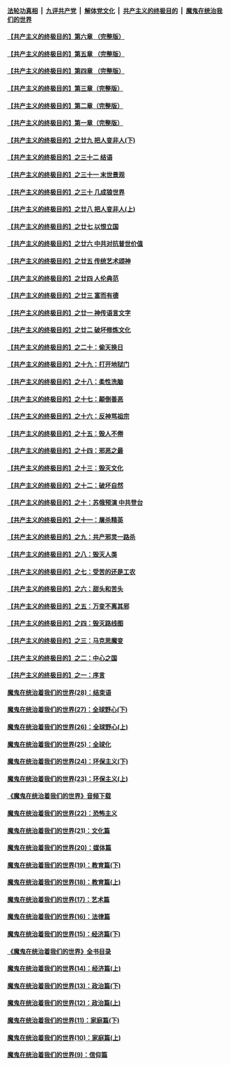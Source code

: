 ####  [法轮功真相](../../../../basic/blob/master/README.md?t=04291001) &nbsp;|&nbsp; [九评共产党](../../../../9ping.md/blob/master/README.md?t=04291001) &nbsp;|&nbsp; [解体党文化](../../../../jtdwh.md/blob/master/README.md?t=04291001)  &nbsp;|&nbsp; [共产主义的终极目的](../../../../gczydzjmd.md/blob/master/README.md?t=04291001) &nbsp;|&nbsp; [魔鬼在统治我们的世界](../../../../mgztzwmdsj.md/blob/master/README.md?t=04291001) 

#### [【共产主义的终极目的】第六章 （完整版）](../pages/nsc422/n11428913.md?t=04291001) 

#### [【共产主义的终极目的】第五章 （完整版）](../pages/nsc422/n11428912.md?t=04291001) 

#### [【共产主义的终极目的】第四章 （完整版）](../pages/nsc422/n11428907.md?t=04291001) 

#### [【共产主义的终极目的】第三章（完整版）](../pages/nsc422/n11428848.md?t=04291001) 

#### [【共产主义的终极目的】第二章（完整版）](../pages/nsc422/n11428831.md?t=04291001) 

#### [【共产主义的终极目的】第一章（完整版）](../pages/nsc422/n11417651.md?t=04291001) 

#### [【共产主义的终极目的】之廿九 把人变非人(下)](../pages/nsc422/n11344140.md?t=04291001) 

#### [【共产主义的终极目的】之三十二 结语](../pages/nsc422/n11360535.md?t=04291001) 

#### [【共产主义的终极目的】之三十一 末世景观](../pages/nsc422/n11351129.md?t=04291001) 

#### [【共产主义的终极目的】之三十 几成狼世界](../pages/nsc422/n11348280.md?t=04291001) 

#### [【共产主义的终极目的】之廿八 把人变非人(上)](../pages/nsc422/n11340492.md?t=04291001) 

#### [【共产主义的终极目的】之廿七 以恨立国](../pages/nsc422/n11336944.md?t=04291001) 

#### [【共产主义的终极目的】之廿六 中共对抗普世价值](../pages/nsc422/n11324785.md?t=04291001) 

#### [【共产主义的终极目的】之廿五 传统艺术颂神](../pages/nsc422/n11296396.md?t=04291001) 

#### [【共产主义的终极目的】之廿四 人伦典范](../pages/nsc422/n11296397.md?t=04291001) 

#### [【共产主义的终极目的】之廿三 富而有德](../pages/nsc422/n11283598.md?t=04291001) 

#### [【共产主义的终极目的】之廿一 神传语言文字](../pages/nsc422/n11263265.md?t=04291001) 

#### [【共产主义的终极目的】之廿二 破坏修炼文化](../pages/nsc422/n11245728.md?t=04291001) 

#### [【共产主义的终极目的】之二十：偷天换日](../pages/nsc422/n11238846.md?t=04291001) 

#### [【共产主义的终极目的】之十九：打开地狱门](../pages/nsc422/n11206376.md?t=04291001) 

#### [【共产主义的终极目的】之十八：柔性洗脑](../pages/nsc422/n11199994.md?t=04291001) 

#### [【共产主义的终极目的】之十七：颠倒善恶](../pages/nsc422/n11179782.md?t=04291001) 

#### [【共产主义的终极目的】之十六：反神骂祖宗](../pages/nsc422/n11166798.md?t=04291001) 

#### [【共产主义的终极目的】之十五：毁人不倦](../pages/nsc422/n11166792.md?t=04291001) 

#### [【共产主义的终极目的】之十四：邪恶之最](../pages/nsc422/n11150249.md?t=04291001) 

#### [【共产主义的终极目的】之十三：毁灭文化](../pages/nsc422/n11135227.md?t=04291001) 

#### [【共产主义的终极目的】之十二：破坏自然](../pages/nsc422/n11135214.md?t=04291001) 

#### [【共产主义的终极目的】之十：苏俄预演 中共登台](../pages/nsc422/n11118424.md?t=04291001) 

#### [【共产主义的终极目的】之十一：屠杀精英](../pages/nsc422/n11118442.md?t=04291001) 

#### [【共产主义的终极目的】之九：共产邪灵一路杀](../pages/nsc422/n11114139.md?t=04291001) 

#### [【共产主义的终极目的】之八：毁灭人类](../pages/nsc422/n11108503.md?t=04291001) 

#### [【共产主义的终极目的】之七：受苦的还是工农](../pages/nsc422/n11101809.md?t=04291001) 

#### [【共产主义的终极目的】之六：甜头和苦头](../pages/nsc422/n11096971.md?t=04291001) 

#### [【共产主义的终极目的】之五：万变不离其邪](../pages/nsc422/n11091285.md?t=04291001) 

#### [【共产主义的终极目的】之四：毁灭路线图](../pages/nsc422/n11086284.md?t=04291001) 

#### [【共产主义的终极目的】之三：马克思魔变](../pages/nsc422/n11061941.md?t=04291001) 

#### [【共产主义的终极目的】之二：中心之国](../pages/nsc422/n11047728.md?t=04291001) 

#### [【共产主义的终极目的】之一：序言](../pages/nsc422/n11086077.md?t=04291001) 

#### [魔鬼在统治着我们的世界(28)：结束语](../pages/nsc422/n10936246.md?t=04291001) 

#### [魔鬼在统治着我们的世界(27)：全球野心(下)](../pages/nsc422/n10928319.md?t=04291001) 

#### [魔鬼在统治着我们的世界(26)：全球野心(上)](../pages/nsc422/n10900318.md?t=04291001) 

#### [魔鬼在统治着我们的世界(25)：全球化](../pages/nsc422/n10788205.md?t=04291001) 

#### [魔鬼在统治着我们的世界(24)：环保主义(下)](../pages/nsc422/n10695307.md?t=04291001) 

#### [魔鬼在统治着我们的世界(23)：环保主义(上)](../pages/nsc422/n10688613.md?t=04291001) 

#### [《魔鬼在统治着我们的世界》音频下载](../pages/nsc422/n10635553.md?t=04291001) 

#### [魔鬼在统治着我们的世界(22)：恐怖主义](../pages/nsc422/n10614727.md?t=04291001) 

#### [魔鬼在统治着我们的世界(21)：文化篇](../pages/nsc422/n10597706.md?t=04291001) 

#### [魔鬼在统治着我们的世界(20)：媒体篇](../pages/nsc422/n10586579.md?t=04291001) 

#### [魔鬼在统治着我们的世界(19)：教育篇(下)](../pages/nsc422/n10564808.md?t=04291001) 

#### [魔鬼在统治着我们的世界(18)：教育篇(上)](../pages/nsc422/n10526970.md?t=04291001) 

#### [魔鬼在统治着我们的世界(17)：艺术篇](../pages/nsc422/n10499093.md?t=04291001) 

#### [魔鬼在统治着我们的世界(16)：法律篇](../pages/nsc422/n10485969.md?t=04291001) 

#### [魔鬼在统治着我们的世界(15)：经济篇(下)](../pages/nsc422/n10469975.md?t=04291001) 

#### [《魔鬼在统治着我们的世界》全书目录](../pages/nsc422/n10464261.md?t=04291001) 

#### [魔鬼在统治着我们的世界(14)：经济篇(上)](../pages/nsc422/n10457370.md?t=04291001) 

#### [魔鬼在统治着我们的世界(13)：政治篇(下)](../pages/nsc422/n10448270.md?t=04291001) 

#### [魔鬼在统治着我们的世界(12)：政治篇(上)](../pages/nsc422/n10444576.md?t=04291001) 

#### [魔鬼在统治着我们的世界(11)：家庭篇(下)](../pages/nsc422/n10440961.md?t=04291001) 

#### [魔鬼在统治着我们的世界(10)：家庭篇(上)](../pages/nsc422/n10435448.md?t=04291001) 

#### [魔鬼在统治着我们的世界(9)：信仰篇](../pages/nsc422/n10432159.md?t=04291001) 

